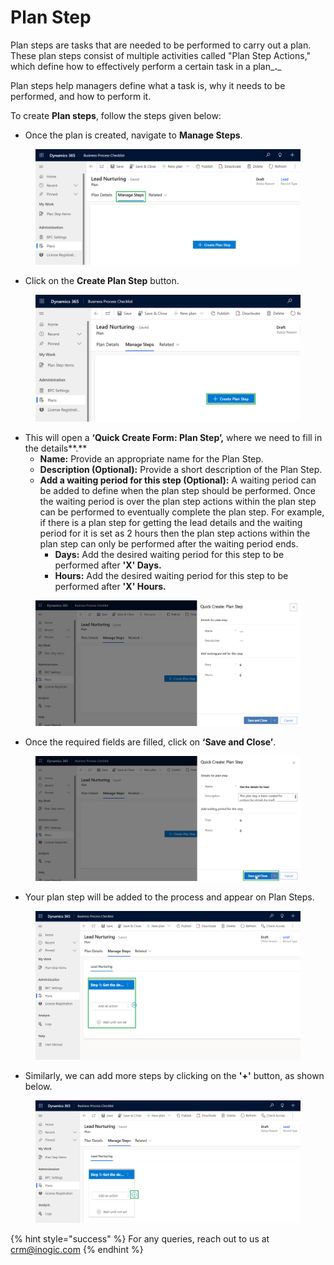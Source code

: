 # Plan Step

Plan steps are tasks that are needed to be performed to carry out a plan. These plan steps consist of multiple activities called "Plan Step Actions," which define how to effectively perform a certain task in a plan_**.**_

Plan steps help managers define what a task is, why it needs to be performed, and how to perform it.

To create **Plan steps**, follow the steps given below:

* Once the plan is created, navigate to **Manage Steps**.

<figure><img src="../../../../../.gitbook/assets/Plan step.png" alt=""><figcaption></figcaption></figure>

* Click on the **Create Plan Step** button.

<figure><img src="../../../../../.gitbook/assets/plan step_2 (1).png" alt=""><figcaption></figcaption></figure>

* This will open a **‘Quick Create Form: Plan Step’,** where we need to fill in the details**.**
  * **Name:** Provide an appropriate name for the Plan Step.
  * **Description (Optional):** Provide a short description of the Plan Step.
  * **Add a waiting period for this step (Optional):** A waiting period can be added to define when the plan step should be performed. Once the waiting period is over the plan step actions within the plan step can be performed to eventually complete the plan step. For example, if there is a plan step for getting the lead details and the waiting period for it is set as 2 hours then the plan step actions within the plan step can only be performed after the waiting period ends.
    * **Days:** Add the desired waiting period for this step to be performed after **'X' Days.**
    * **Hours:** Add the desired waiting period for this step to be performed after **'X' Hours.**

<figure><img src="../../../../../.gitbook/assets/Plan step_3.png" alt=""><figcaption></figcaption></figure>

* Once the required fields are filled, click on **‘Save and Close’**.

<figure><img src="../../../../../.gitbook/assets/Plan Step3.1 (1) (1).png" alt=""><figcaption></figcaption></figure>

* Your plan step will be added to the process and appear on Plan Steps.

<figure><img src="../../../../../.gitbook/assets/Plan step_4 (1).png" alt=""><figcaption></figcaption></figure>

* Similarly, we can add more steps by clicking on the **'+'** button, as shown below.

<figure><img src="../../../../../.gitbook/assets/plan step_5 (1).png" alt=""><figcaption></figcaption></figure>

{% hint style="success" %}
For any queries, reach out to us at [crm@inogic.com](mailto:crm@inogic.com)
{% endhint %}
